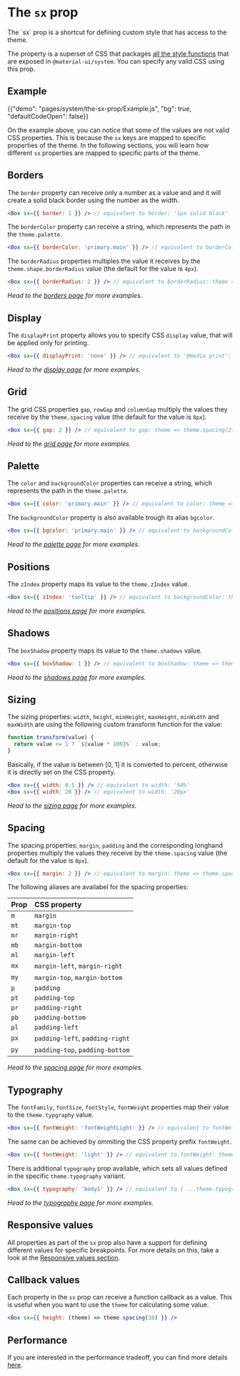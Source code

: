 # The `sx` prop

<p class="description">The `sx` prop is a shortcut for defining custom style that has access to the theme.</p>

The property is a superset of CSS that packages [all the style functions](/system/basics/#all-inclusive) that are exposed in `@material-ui/system`.
You can specify any valid CSS using this prop.

## Example

{{"demo": "pages/system/the-sx-prop/Example.js", "bg": true, "defaultCodeOpen": false}}

On the example above, you can notice that some of the values are not valid CSS properties.
This is because the `sx` keys are mapped to specific properties of the theme.
In the following sections, you will learn how different `sx` properties are mapped to specific parts of the theme.

## Borders

The `border` property can receive only a number as a value and and it will create a solid black border using the number as the width.

```jsx
<Box sx={{ border: 1 }} /> // equivalent to border: '1px solid black'
```

The `borderColor` property can receive a string, which represents the path in the `theme.palette`.

```jsx
<Box sx={{ borderColor: 'primary.main' }} /> // equivalent to borderColor: theme => theme.palette.primary.main
```

The `borderRadius` properties multiples the value it receives by the `theme.shape.borderRadius` value (the default for the value is `4px`).

```jsx
<Box sx={{ borderRadius: 2 }} /> // equivalent to borderRadius: theme => 2 * theme.shape.borderRadius
```

_Head to the [borders page](/system/borders) for more examples._

## Display

The `displayPrint` property allows you to specify CSS `display` value, that will be applied only for printing.

```jsx
<Box sx={{ displayPrint: 'none' }} /> // equivalent to '@media print': { display: 'none' }
```

_Head to the [display page](/system/display) for more examples._

## Grid

The grid CSS properties `gap`, `rowGap` and `columnGap` multiply the values they receive by the `theme.spacing` value (the default for the value is `8px`).

```jsx
<Box sx={{ gap: 2 }} /> // equivalent to gap: theme => theme.spacing(2)
```

_Head to the [grid page](/system/grid) for more examples._

## Palette

The `color` and `backgroundColor` properties can receive a string, which represents the path in the `theme.palette`.

```jsx
<Box sx={{ color: 'primary.main' }} /> // equivalent to color: theme => theme.palette.primary.main
```

The `backgroundColor` property is also available trough its alias `bgcolor`.

```jsx
<Box sx={{ bgcolor: 'primary.main' }} /> // equivalent to backgroundColor: theme => theme.palette.primary.main
```

_Head to the [palette page](/system/palette) for more examples._

## Positions

The `zIndex` property maps its value to the `theme.zIndex` value.

```jsx
<Box sx={{ zIndex: 'tooltip' }} /> // equivalent to backgroundColor: theme => theme.zIndex.tooltip
```

_Head to the [positions page](/system/positions) for more examples._

## Shadows

The `boxShadow` property maps its value to the `theme.shadows` value.

```jsx
<Box sx={{ boxShadow: 1 }} /> // equivalent to boxShadow: theme => theme.shadows[1]
```

_Head to the [shadows page](/system/shadows) for more examples._

## Sizing

The sizing properties: `width`, `height`, `minHeight`, `maxHeight`, `minWidth` and `maxWidth` are using the following custom transform function for the value:

```js
function transform(value) {
  return value <= 1 ? `${value * 100}%` : value;
}
```

Basically, if the value is between [0, 1] it is converted to percent, otherwise it is directly set on the CSS property.

```jsx
<Box sx={{ width: 0.5 }} /> // equivalent to width: '50%'
<Box sx={{ width: 20 }} /> // equivalent to width: '20px'
```

_Head to the [sizing page](/system/sizing) for more examples._

## Spacing

The spacing properties: `margin`, `padding` and the corresponding longhand properties multiply the values they receive by the `theme.spacing` value (the default for the value is `8px`).

```jsx
<Box sx={{ margin: 2 }} /> // equivalent to margin: theme => theme.spacing(2)
```

The following aliases are availabel for the spacing properties:

| Prop | CSS property                    |
| :--- | :------------------------------ |
| `m`  | `margin`                        |
| `mt` | `margin-top`                    |
| `mr` | `margin-right`                  |
| `mb` | `margin-bottom`                 |
| `ml` | `margin-left`                   |
| `mx` | `margin-left`, `margin-right`   |
| `my` | `margin-top`, `margin-bottom`   |
| `p`  | `padding`                       |
| `pt` | `padding-top`                   |
| `pr` | `padding-right`                 |
| `pb` | `padding-bottom`                |
| `pl` | `padding-left`                  |
| `px` | `padding-left`, `padding-right` |
| `py` | `padding-top`, `padding-bottom` |

_Head to the [spacing page](/system/spacing) for more examples._

## Typography

The `fontFamily`, `fontSize`, `fontStyle`, `fontWeight` properties map their value to the `theme.typgraphy` value.

```jsx
<Box sx={{ fontWeight: 'fontWeightLight' }} /> // equivalent to fontWeight: theme.typography.fontWeightLight
```

The same can be achieved by ommiting the CSS property prefix `fontWeight`.

```jsx
<Box sx={{ fontWeight: 'light' }} /> // equivalent to fontWeight: theme.typography.fontWeightLight
```

There is additional `typography` prop available, which sets all values defined in the specific `theme.typography` variant.

```jsx
<Box sx={{ typography: 'body1' }} /> // equivalent to { ...theme.typography.body1 }
```

_Head to the [typography page](/system/typography) for more examples._

## Responsive values

All properties as part of the `sx` prop also have a support for defining different values for specific breakpoints. For more details on this, take a look at the [Responsive values section](/system/basics/#responsive-values).

## Callback values

Each property in the `sx` prop can receive a function callback as a value. This is useful when you want to use the `theme` for calculating some value.

```jsx
<Box sx={{ height: (theme) => theme.spacing(10) }} />
```

## Performance

If you are interested in the performance tradeoff, you can find more details [here](/system/basics/#performance-tradeoff).
